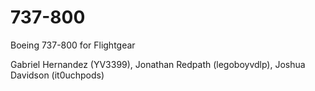 # 737-800
Boeing 737-800 for Flightgear

Gabriel Hernandez (YV3399), Jonathan Redpath (legoboyvdlp), Joshua Davidson (it0uchpods)
